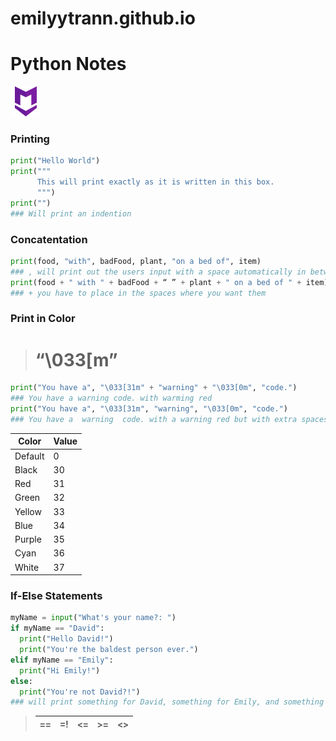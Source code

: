 # emilyytrann.github.io

# Python Notes
![alt text](https://github.com/adam-p/markdown-here/raw/master/src/common/images/icon48.png "Made with Github")

### Printing
```python
print("Hello World")
print("""
      This will print exactly as it is written in this box.
      """)
print("")
### Will print an indention
```

### Concatentation
```python
print(food, "with", badFood, plant, "on a bed of", item)
### , will print out the users input with a space automatically in between
print(food + " with " + badFood + “ ” + plant + " on a bed of " + item)
### + you have to place in the spaces where you want them
```

### Print in Color
> # “\033[m”
```python
print("You have a", "\033[31m" + "warning" + "\033[0m", "code.")
### You have a warning code. with warming red
print("You have a", "\033[31m", "warning", "\033[0m", "code.")
### You have a  warning  code. with a warning red but with extra spaces
```
| **Color**   | **Value** |
|---------|-------|
| Default | 0     |
| Black   | 30    |
| Red     | 31    |
| Green   | 32    |
| Yellow  | 33    |
| Blue    | 34    |
| Purple  | 35    |
| Cyan    | 36    |
| White   | 37    |

### If-Else Statements
```python
myName = input("What's your name?: ")
if myName == "David":
  print("Hello David!")
  print("You're the baldest person ever.")  
elif myName == "Emily":
  print("Hi Emily!")
else:
  print("You're not David?!")
### will print something for David, something for Emily, and something for everything else
```
> | == | =! | <= | >= | <> |
> |----|----|----|----|----|
